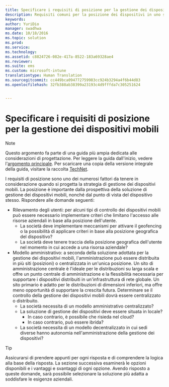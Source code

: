 ```yaml
---
title: Specificare i requisiti di posizione per la gestione dei dispositivi mobili
description: Requisiti comuni per la posizione dei dispositivi in uno scenario di gestione di dispositivi mobili.
keywords: 
author: YuriDio
manager: swadhwa
ms.date: 10/18/2016
ms.topic: solution
ms.prod: 
ms.service: 
ms.technology: 
ms.assetid: c8824726-082e-417a-8522-183a69328ae4
ms.reviewer: 
ms.suite: ems
ms.custom: microsoft-intune
translationtype: Human Translation
ms.sourcegitcommit: cc449bca094772759983cc924b3294a4f6b44d83
ms.openlocfilehash: 32fb388ab38399a23193c4d9fffda7c305251624


---
```


# Specificare i requisiti di posizione per la gestione dei dispositivi mobili

>[!NOTE]
>Questo argomento fa parte di una guida più ampia dedicata alle considerazioni di progettazione. Per leggere la guida dall'inizio, vedere l'[argomento principale](mdm-design-considerations-guide.md). Per scaricare una copia della versione integrale della guida, visitare la raccolta [TechNet](https://gallery.technet.microsoft.com/Mobile-Device-Management-7d401582).

I requisiti di posizione sono uno dei numerosi fattori da tenere in considerazione quando si progetta la strategia di gestione dei dispositivi mobili. La posizione è importante dalla prospettiva della soluzione di gestione dei dispositivi mobili, nonché dal punto di vista del dispositivo stesso. Rispondere alle domande seguenti:

- Rilevamento degli utenti: per alcuni tipi di controllo dei dispositivi mobili può essere necessario implementare criteri che limitano l'accesso alle risorse aziendali in base alla posizione dell'utente.
    - La società deve implementare meccanismi per attivare il geofencing o la possibilità di applicare criteri in base alla posizione geografica del dispositivo? 
    - La società deve tenere traccia della posizione geografica dell'utente nel momento in cui accede a una risorsa aziendale?
- Modello amministrativo: a seconda della soluzione adottata per la gestione dei dispositivi mobili, l'amministrazione può essere distribuita in più siti (posizioni) o centralizzata in un'unica posizione. Un sito di amministrazione centrale è l'ideale per le distribuzioni su larga scala e offre un punto centrale di amministrazione e la flessibilità necessaria per supportare i dispositivi distribuiti in un'infrastruttura di rete globale. Un sito primario è adatto per le distribuzioni di dimensioni inferiori, ma offre meno opportunità di supportare la crescita futura. Determinare se il controllo della gestione dei dispositivi mobili dovrà essere centralizzato o distribuito.
    - La società necessita di un modello amministrativo centralizzato?
    - La soluzione di gestione dei dispositivi deve essere situata in locale?
        - In caso contrario, è possibile che risieda nel cloud?
        - In caso contrario, può essere ibrida?
    - La società necessita di un modello decentralizzato in cui sedi diverse hanno autonomia nell'amministrazione della gestione dei dispositivi?

>[!TIP] 
> Assicurarsi di prendere appunti per ogni risposta e di comprendere la logica alla base della risposta. La sezione successiva esaminerà le opzioni disponibili e i vantaggi e svantaggi di ogni opzione.  Avendo risposto a queste domande, sarà possibile selezionare la soluzione più adatta a soddisfare le esigenze aziendali.




<!--HONumber=Oct16_HO3-->


